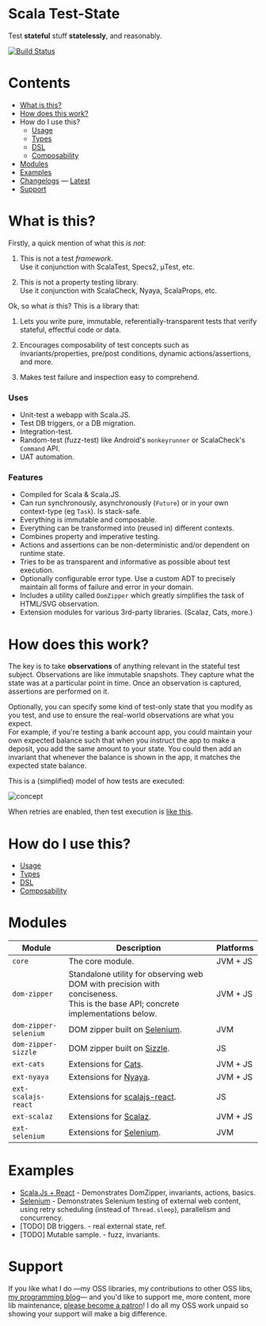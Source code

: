 # Scala Test-State

Test **stateful** stuff **statelessly**, and reasonably.

[![Build Status](https://travis-ci.org/japgolly/test-state.svg?branch=master)](https://travis-ci.org/japgolly/test-state)

# Contents

- [What is this?](#what-is-this)
- [How does this work?](#how-does-this-work)
- How do I use this?
  - [Usage](doc/USAGE.md)
  - [Types](doc/TYPES.md)
  - [DSL](doc/DSL.md)
  - [Composability](doc/COMPOSE.md)
- [Modules](#modules)
- [Examples](#examples)
- [Changelogs](doc/changelog) — [Latest](doc/changelog/2.1.3.md)
- [Support](#supportexamples)


# What is this?

Firstly, a quick mention of what this *is not*:

1. This is not a test *framework*.
   <br>Use it conjunction with ScalaTest, Specs2, μTest, etc.

1. This is not a property testing library.
   <br>Use it conjunction with ScalaCheck, Nyaya, ScalaProps, etc.

Ok, so what *is* this?
This is a library that:

1. Lets you write pure, immutable, referentially-transparent tests
   that verify stateful, effectful code or data.

1. Encourages composability of test concepts such as invariants/properties, pre/post conditions,
   dynamic actions/assertions, and more.

1. Makes test failure and inspection easy to comprehend.

### Uses

* Unit-test a webapp with Scala.JS.
* Test DB triggers, or a DB migration.
* Integration-test.
* Random-test (fuzz-test) like Android's `monkeyrunner` or ScalaCheck's `Command` API.
* UAT automation.


### Features

* Compiled for Scala & Scala.JS.
* Can run synchronously, asynchronously (`Future`) or in your own context-type (eg `Task`). Is stack-safe.
* Everything is immutable and composable.
* Everything can be transformed into (reused in) different contexts.
* Combines property and imperative testing.
* Actions and assertions can be non-deterministic and/or dependent on runtime state.
* Tries to be as transparent and informative as possible about test execution.
* Optionally configurable error type. Use a custom ADT to precisely maintain all forms of failure and error in your domain.
* Includes a utility called `DomZipper` which greatly simplifies the task of HTML/SVG observation.
* Extension modules for various 3rd-party libraries. (Scalaz, Cats, more.)


# How does this work?

The key is to take **observations** of anything relevant in the stateful test subject.
Observations are like immutable snapshots.
They capture what the state was at a particular point in time.
Once an observation is captured, assertions are performed on it.

Optionally, you can specify some kind of test-only state that you modify as you test,
and use to ensure the real-world observations are what you expect.
<br>For example, if you're testing a bank account app, you could maintain your own expected balance such that
when you instruct the app to make a deposit, you add the same amount to your state.
You could then add an invariant that whenever the balance is shown in the app, it matches the expected state balance.

This is a (simplified) model of how tests are executed:

![concept](doc/concept.uml.png)

When retries are enabled, then test execution is
[like this](https://rawgit.com/japgolly/test-state/master/doc/retries.gv.svg).

# How do I use this?
  - [Usage](doc/USAGE.md)
  - [Types](doc/TYPES.md)
  - [DSL](doc/DSL.md)
  - [Composability](doc/COMPOSE.md)

# Modules

| Module                | Description | Platforms |
|-----------------------|-------------|-----------|
| `core`                | The core module. | JVM + JS |
| `dom-zipper`          | Standalone utility for observing web DOM with precision with conciseness.<br>This is the base API; concrete implementations below. | JVM + JS |
| `dom-zipper-selenium` | DOM zipper built on [Selenium](https://www.seleniumhq.org). | JVM |
| `dom-zipper-sizzle`   | DOM zipper built on [Sizzle](https://sizzlejs.com/). | JS |
| `ext-cats`            | Extensions for [Cats](https://github.com/typelevel/cats). | JVM + JS |
| `ext-nyaya`           | Extensions for [Nyaya](https://github.com/japgolly/nyaya). | JVM + JS |
| `ext-scalajs-react`   | Extensions for [scalajs-react](https://github.com/japgolly/scalajs-react). | JS |
| `ext-scalaz`          | Extensions for [Scalaz](https://github.com/scalaz/scalaz). | JVM + JS |
| `ext-selenium`        | Extensions for [Selenium](https://www.seleniumhq.org). | JVM |


# Examples

* [Scala.Js + React](example-react) - Demonstrates DomZipper, invariants, actions, basics.
* [Selenium](example-selenium) - Demonstrates Selenium testing of external web content, using retry scheduling (instead of `Thread.sleep`), parallelism and concurrency.
* [TODO] DB triggers.    - real external state, ref.
* [TODO] Mutable sample. - fuzz, invariants.


# Support
If you like what I do
—my OSS libraries, my contributions to other OSS libs, [my programming blog](https://japgolly.blogspot.com)—
and you'd like to support me, more content, more lib maintenance, [please become a patron](https://www.patreon.com/japgolly)!
I do all my OSS work unpaid so showing your support will make a big difference.
